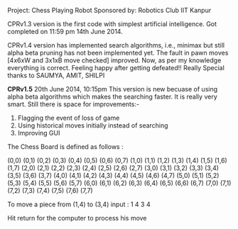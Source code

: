 
Project: Chess Playing Robot
Sponsored by: Robotics Club IIT Kanpur

CPRv1.3 version is the first code with simplest artificial intelligence.
Got completed on 11:59 pm 14th June 2014.

CPRv1.4 version has implemented search algorithms, i.e., minimax but 
still alpha beta pruning has not been implemented yet.
The fault in pawn moves [4x6xW and 3x1xB move checked] improved.
Now, as per my knowledge everything is correct. Feeling happy after getting defeated!! Really
Special thanks to SAUMYA, AMIT, SHILPI

**CPRv1.5**  20th June 2014, 10:15pm
This version is new becuase of using alpha beta algorithms which makes the searching
faster. It is really very smart.
Still there is space for improvements:-
1. Flagging the event of loss of game
2. Using historical moves initially instead of searching
3. Improving GUI



The Chess Board is defined as follows : 

(0,0) (0,1) (0,2) (0,3) (0,4) (0,5) (0,6) (0,7)
(1,0) (1,1) (1,2) (1,3) (1,4) (1,5) (1,6) (1,7)
(2,0) (2,1) (2,2) (2,3) (2,4) (2,5) (2,6) (2,7)
(3,0) (3,1) (3,2) (3,3) (3,4) (3,5) (3,6) (3,7)
(4,0) (4,1) (4,2) (4,3) (4,4) (4,5) (4,6) (4,7)
(5,0) (5,1) (5,2) (5,3) (5,4) (5,5) (5,6) (5,7)
(6,0) (6,1) (6,2) (6,3) (6,4) (6,5) (6,6) (6,7)
(7,0) (7,1) (7,2) (7,3) (7,4) (7,5) (7,6) (7,7)

To move a piece from (1,4) to (3,4) input :
		1 <space> 4 <space> 3 <space> 4 <return>
		
Hit return for the computer to process his move